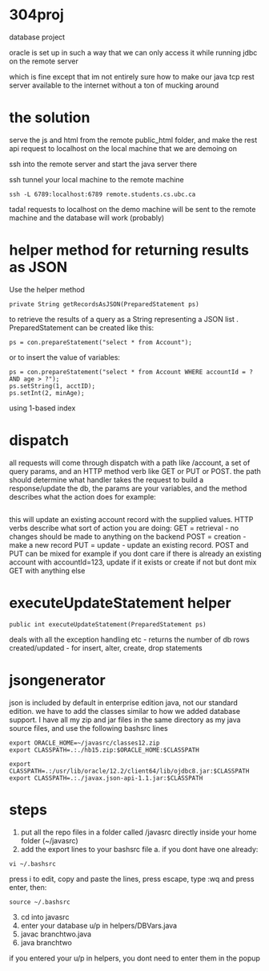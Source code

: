 # 304proj
database project

oracle is set up in such a way that we can only access it while running jdbc on the remote server

which is fine except that im not entirely sure how to make our java tcp rest server available to the internet
without a ton of mucking around

# the solution

serve the js and html from the remote public_html folder, and make the rest api request to localhost on the
local machine that we are demoing on

ssh into the remote server and start the java server there

ssh tunnel your local machine to the remote machine
```
ssh -L 6789:localhost:6789 remote.students.cs.ubc.ca
```
tada! requests to localhost on the demo machine will be sent to the remote machine and the database will work (probably)

# helper method for returning results as JSON 

Use the helper method  
``` 
private String getRecordsAsJSON(PreparedStatement ps) 
```
to retrieve the results of a query as a String representing a JSON list . PreparedStatement can be created like this:
```
ps = con.prepareStatement("select * from Account");
```
or to insert the value of variables:
```
ps = con.prepareStatement("select * from Account WHERE accountId = ? AND age > ?");
ps.setString(1, acctID);
ps.setInt(2, minAge);
```
using 1-based index

# dispatch

all requests will come through dispatch with a path like /account, a set of query params, and an HTTP method verb like GET or PUT or POST. the path should determine what handler takes the request to build a response/update the db, the params are your variables, and the method describes what the action does for example:
``` http://localhost:6789/account/?accountId=123&name=will&email=will@example.com&postalCode=V9M3Z3 method = 'PUT'
```
this will update an existing account record with the supplied values. HTTP verbs describe what sort of action you are doing:
GET = retrieval - no changes should be made to anything on the backend
POST = creation - make a new record
PUT = update - update an existing record.
POST and PUT can be mixed for example if you dont care if there is already an existing account with accountId=123, update if it exists or create if not
but dont mix GET with anything else


# executeUpdateStatement helper
```
public int executeUpdateStatement(PreparedStatement ps)
```
deals with all the exception handling etc - returns the number of db rows created/updated - for insert, alter, create, drop statements

# jsongenerator
json is included by default in enterprise edition java, not our standard edition. we have to add the classes similar to how we added database support. I have all my zip and jar files in the same directory as my java source files, and use the following  bashsrc lines
```
export ORACLE_HOME=~/javasrc/classes12.zip 
export CLASSPATH=.:./hb15.zip:$ORACLE_HOME:$CLASSPATH

export CLASSPATH=.:/usr/lib/oracle/12.2/client64/lib/ojdbc8.jar:$CLASSPATH
export CLASSPATH=.:./javax.json-api-1.1.jar:$CLASSPATH
```


# steps

1. put all the repo files in a folder called /javasrc directly inside your home folder (~/javasrc)
2. add the export lines to your bashsrc file
  a. if you dont have one already:
  ```
  vi ~/.bashsrc
  ```
  press i to edit, copy and paste the lines, press escape, type :wq and press enter, then:
  ```
  source ~/.bashsrc
  ```
3. cd into javasrc
4. enter your database u/p in helpers/DBVars.java
5. javac branchtwo.java
6. java branchtwo

if you entered your u/p in helpers, you dont need to enter them in the popup
